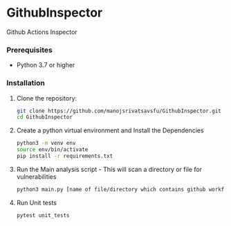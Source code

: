 # GithubInspector
Github Actions Inspector


### Prerequisites

- Python 3.7 or higher

### Installation

1. Clone the repository:

   ```bash
   git clone https://github.com/manojsrivatsavsfu/GithubInspector.git
   cd GithubInspector
   ```
2. Create a python virtual environment and Install the Dependencies

    ```bash
    python3 -m venv env
    source env/bin/activate
    pip install -r requirements.txt
    ```
3. Run the Main analysis script - This will scan a directory or file for vulnerabilities
    ```bash
    python3 main.py [name of file/directory which contains github workflows]
    ```
4. Run Unit tests
   ```bash
   pytest unit_tests
   ```
  
